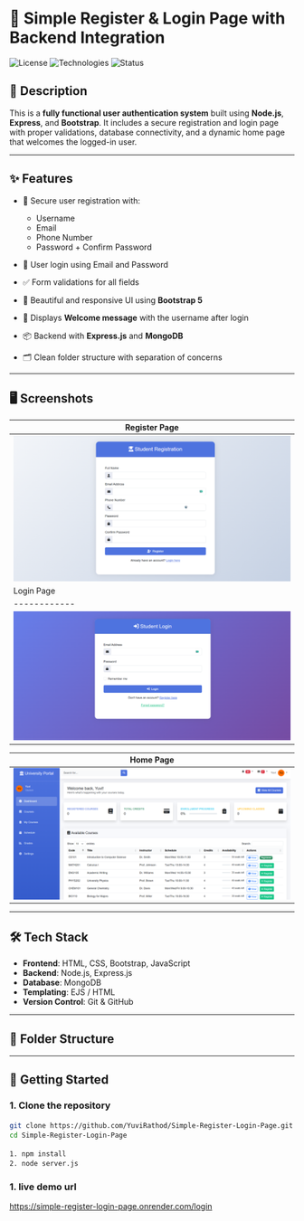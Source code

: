 # 🚀 Simple Register & Login Page with Backend Integration

![License](https://img.shields.io/badge/license-MIT-blue.svg)
![Technologies](https://img.shields.io/badge/Tech-HTML%2C%20CSS%2C%20JS%2C%20Node.js%2C%20Express%2C%20Bootstrap-orange)
![Status](https://img.shields.io/badge/status-Complete-brightgreen)

## 📌 Description

This is a **fully functional user authentication system** built using **Node.js**, **Express**, and **Bootstrap**. It includes a secure registration and login page with proper validations, database connectivity, and a dynamic home page that welcomes the logged-in user.

---

## ✨ Features

- 🔐 Secure user registration with:
  - Username
  - Email
  - Phone Number
  - Password + Confirm Password

- 🔑 User login using Email and Password

- ✅ Form validations for all fields

- 🎨 Beautiful and responsive UI using **Bootstrap 5**

- 🧠 Displays **Welcome message** with the username after login

- 📦 Backend with **Express.js** and **MongoDB**

- 🗂️ Clean folder structure with separation of concerns

---

## 🖥️ Screenshots

| Register Page |
|---------------|
| ![Register](register.png) |
 Login Page | 
|------------|
| ![Login](login-page.png) |

| Home Page |
| -----------|
| ![Home](home.png) |

---

## 🛠️ Tech Stack

- **Frontend**: HTML, CSS, Bootstrap, JavaScript
- **Backend**: Node.js, Express.js
- **Database**: MongoDB
- **Templating**: EJS / HTML
- **Version Control**: Git & GitHub

---

## 📂 Folder Structure


---

## 🚀 Getting Started

### 1. Clone the repository
```bash
git clone https://github.com/YuviRathod/Simple-Register-Login-Page.git
cd Simple-Register-Login-Page

1. npm install
2. node server.js
```
### 1. live demo url
 https://simple-register-login-page.onrender.com/login
